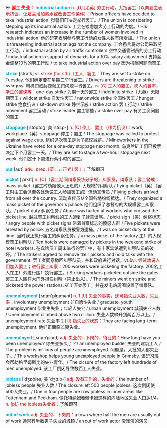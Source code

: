 ☀ <font color="red">**罢工 失业：**</font>
<font color="sky blue">**industrial action**</font>
<font color="#c00000">n. [U] [尤英] 劳工行动，尤指罢工（以向雇主表示抗议，让雇主增加薪水或改善工作条件）：</font>Prison officers have decided to take industrial action. 狱警们已决定举行罢工。/ The union is considering stepping up its industrial action. 工会在考虑加大劳工行动的力度。/ His research indicates an increase in the number of women involved in industrial action. 他的研究表明参与劳工行动的女性人数有所增加。/ The union is threatening industrial action against the company. 工会扬言将对公司采取劳工行动。/ industrial action by air traffic controllers 空中交通管制员的劳工行动 / industrial action in support of demands for a 10% salary adjustment 支持薪金调整10%的劳工行动 / to take industrial action over pay 因为报酬问题而罢工

<font color="sky blue">**strike**</font> [straɪk] 
<font color="#c00000">vi. strike (for sth)（工人）罢工：</font>They are set to strike on Tuesday. 他们确定要在星期二举行罢工。/ Drivers are threatening to strike over pay. 司机们威胁要就工资问题举行罢工。<font color="#c00000">n. [C] 工人的罢工，商人的罢市，学生的罢课等：</font>one-day strike 为期一天的罢工 / indefinite strike（尤英）无限期罢工 / wildcat strike 自发性罢工 / nationwide strike 全国性罢工 / hunger strike 绝食抗议 / sit-down strike 静坐示威 / strike action 罢工行动 / strike movement 罢工运动 / strike leader 罢工领袖 / a strike over pay 有关工资问题的罢工
           
<font color="sky blue">**stoppage**</font> [ˈstɒpɪdʒ; 美 ˈstɑ:p-]
<font color="#c00000">n. [C] 停工、罢工（作为抗议）：</font>work, workplace（英）stoppage 停工；罢工 / The stoppage was called to protest against wage cuts. 组织这次罢工是为了抗议减薪。/ Mineworkers in the Ukraine have voted for a one-day stoppage next month. 乌克兰矿工们已投票决定下个月罢工一天。/ They are set to stage a two-hour stoppage next week. 他们定于下周进行两小时的罢工。

<font color="sky blue">**out**</font> [aʊt] 
<font color="#c00000">adv., prep. [英，非正式] 罢工：</font>了解即可
           
<font color="sky blue">**picket**</font> [ˈpɪkɪt]
<font color="#c00000">n. [C]（罢工期间纠察妥协分子的）纠察员，纠察队；罢工警戒：</font>mass picket（罢工时劝阻他人上班的）大规模的纠察队 / flying picket（英）（罢工时由工会派至各处劝说工人参加罢工的）流动宣传员 / Flying pickets arrived from all over the country. 流动宣传员从全国各地纷纷抵达。/ They organized a mass picket of the governor's palace. 他们组织了总督府的大规模罢工纠察队。/ picket duty 纠察任务 / Abuse was hurled at workers who crossed the picket line. 越过罢工纠察线的工人遭到了肆意谩骂。/ pickt sign（美）纠察标志 / angry people with picket signs 带着纠察标志的愤怒人群 / Five pickets were arrested by police. 五名纠察队员被警方逮捕。/ I was on picket duty at the time. 当时我正执行罢工的纠察任务。/ a mass picket of the factory 工厂的大规模罢工纠察队 / Ten hotels were damaged by pickets in the weekend strike of hotel workers. 在宾馆员工周末举行的罢工中，有十家宾馆遭到纠察队员的破坏。/ The strikers agreed to remove their pickets and hold talks with the government. 罢工者同意撤回纠察队员，并和政府进行对话。<font color="#c00000">vt.&vi. 尝试劝说人们加入罢工；进行罢工纠察：</font>200 workers were picketing the factory. 200名工人在工厂外进行围厂执行罢工。/ Striking workers picketed outside the gates. 罢工工人围在大门外担任纠察（禁止出入）。/ The miners went on strike and picketed the power stations. 矿工开始罢工，并在发电站周围设置了纠察队。

<font color="sky blue">**unemployment**</font> [ʌnɪm'plɒɪmənt] 
<font color="#c00000">n. 1 [U] 失业的事实，还可指失业人数，失业率：</font>involuntary unemployment 非自愿性失业 / graduate, youth unemployment 毕业生失业；年轻人失业 / urban unemployment 城镇失业人数 / Unemployment climbed above two million. 失业人数攀升到两百万以上。/ unemployment rate 失业率 <font color="#c00000">2 [U] 指失业的状态：</font>They are facing long-term unemployment. 他们正面临长期失业。
                      
<font color="sky blue">**unemployed**</font> [ˌʌnɪmˈplɔɪd]
<font color="#c00000">adj. 失业的、下岗的、待业的：</font>How long have you been unemployed? 你失业多久了？/ an unemployed builder 失业的建筑工人 / The problem is millions of people are unemployed. 问题是，大批的人都失业了。/ This workshop helps young unemployed people in Grimsby. 该研习班会帮助格里姆斯比的失业青年。/ The closure of the factory left hundreds of men unemployed. 该工厂倒闭导致数百工人失业。

<font color="sky blue">**jobless**</font> [ˈdʒɒbləs; 美 ˈdʒɑ:b-]
<font color="#c00000">adj. 没有工作的，失业的：</font>the number of jobless people 失业人数 / The closure left 500 people jobless. 这次倒闭使500人失业。/ One in four people are now jobless in inner areas like Tottenham and Peckham. 像托特纳姆和佩卡姆这样的内陆地区失业人口达1/4。<font color="#c00000">n. [pl.] the jobless失业者：</font>了解即可

<font color="sky blue">**out of work**</font>
<font color="#c00000">adj. 失业的、下岗的：</font>a town where half the men are usually out of work 通常有半数男子失业的城镇 / an out of work actor 没戏演的演员




